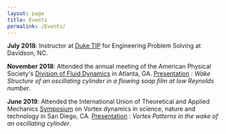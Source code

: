 ```yaml
---
layout: page
title: Events
permalink: /Events/
---
```


**July 2018**: Instructor at [Duke TIP](https://tip.duke.edu) for Engineering Problem Solving at Davidson, NC.

**November 2018**: Attended the annual meeting of the American Physical Society's [Division of Fluid Dynamics](https://www.aps.org/units/dfd/) in Atlanta, GA. [Presentation](https://meetings.aps.org/Meeting/DFD18/Session/M16.1) : _Wake Structure of an oscillating cylinder in a flowing soap film at low Reynolds number_.

**June 2019**: Attended the International Union of Theoretical and Applied Mechanics [Symposium](https://iutam2019.eng.ucsd.edu/) on Vortex dynamics in science, nature and technology in San Diego, CA. [Presentation](https://drive.google.com/file/d/1fMubzmWWRl5RkEdGKEX2yegpoHEUYuc1/view) : _Vortex Patterns in the wake of an oscillating cylinder_. 
